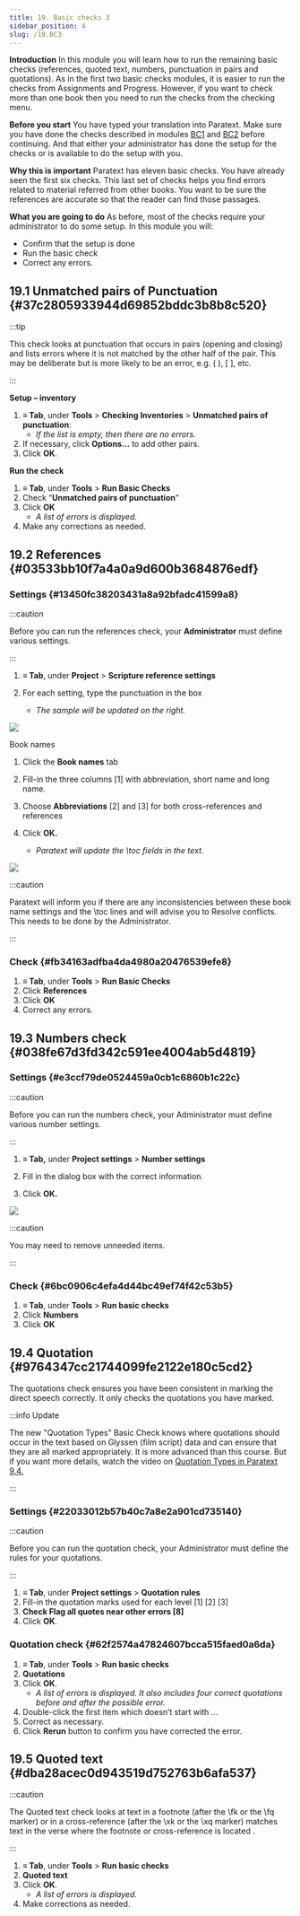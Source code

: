 ```yaml
---
title: 19. Basic checks 3
sidebar_position: 4
slug: /19.BC3
---
```




**Introduction**  In this module you will learn how to run the remaining basic checks (references, quoted text, numbers, punctuation in pairs and quotations). As in the first two basic checks modules, it is easier to run the checks from Assignments and Progress. However, if you want to check more than one book then you need to run the checks from the checking menu.


**Before you start**  You have typed your translation into Paratext. Make sure you have done the checks described in modules [BC1](https://sillsdev.github.io/paratext-manual/5.BC1) and [BC2](https://sillsdev.github.io/paratext-manual/12.BC2) before continuing. And that either your administrator has done the setup for the checks or is available to do the setup with you.


**Why this is important**  Paratext has eleven basic checks. You have already seen the first six checks. This last set of checks helps you find errors related to material referred from other books. You want to be sure the references are accurate so that the reader can find those passages.


**What you are going to do**  As before, most of the checks require your administrator to do some setup. In this module you will:

- Confirm that the setup is done
- Run the basic check
- Correct any errors.

## 19.1 Unmatched pairs of Punctuation {#37c2805933944d69852bddc3b8b8c520}


:::tip

This check looks at punctuation that occurs in pairs (opening and closing) and lists errors where it is not matched by the other half of the pair. This may be deliberate but is more likely to be an error, e.g. ( ), [ ], etc.

:::




**Setup – inventory**

1. **≡ Tab**, under **Tools** &gt; **Checking Inventories** &gt; **Unmatched pairs of punctuation**:
    - _If the list is empty, then there are no errors._
2. If necessary, click **Options…** to add other pairs.
3. Click **OK**.

**Run the check**

1. **≡ Tab**, under **Tools** &gt; **Run Basic Checks**
2. Check “**Unmatched pairs of punctuation**”
3. Click **OK**
    - _A list of errors is displayed._
4. Make any corrections as needed.

## 19.2 References {#03533bb10f7a4a0a9d600b3684876edf}


### Settings {#13450fc38203431a8a92bfadc41599a8}


:::caution

Before you can run the references check, your **Administrator** must define various settings.

:::




<div class='notion-row'>
<div class='notion-column' style={{width: 'calc((100% - (min(32px, 4vw) * 1)) * 0.4375)'}}>

1. **≡ Tab**, under **Project** > **Scripture reference settings**

2. For each setting, type the punctuation in the box
    - _The sample will be updated on the right._

</div><div className='notion-spacer'></div>

<div class='notion-column' style={{width: 'calc((100% - (min(32px, 4vw) * 1)) * 0.5625)'}}>


![](./1019021315.png)


</div><div className='notion-spacer'></div>
</div>


<div class='notion-row'>
<div class='notion-column' style={{width: 'calc((100% - (min(32px, 4vw) * 1)) * 0.4375)'}}>


Book names


1. Click the **Book names** tab

2. Fill-in the three columns [1] with abbreviation, short name and long name.

3. Choose **Abbreviations** [2] and [3] for both cross-references and references

4. Click **OK.**
    - _Paratext will update the \toc fields in the text._

</div><div className='notion-spacer'></div>

<div class='notion-column' style={{width: 'calc((100% - (min(32px, 4vw) * 1)) * 0.5625)'}}>


![](./1209414794.png)


</div><div className='notion-spacer'></div>
</div>

:::caution

 Paratext will inform you if there are any inconsistencies between these book name settings and the \toc lines and will advise you to Resolve conflicts. This needs to be done by the Administrator.

:::




### Check {#fb34163adfba4da4980a20476539efe8}

1. **≡ Tab**, under **Tools** &gt; **Run Basic Checks**
2. Click **References**
3. Click **OK**
4. Correct any errors.

## 19.3 Numbers check {#038fe67d3fd342c591ee4004ab5d4819}


### Settings {#e3ccf79de0524459a0cb1c6860b1c22c}


:::caution

Before you can run the numbers check, your Administrator must define various number settings.

:::




<div class='notion-row'>
<div class='notion-column' style={{width: 'calc((100% - (min(32px, 4vw) * 1)) * 0.5)'}}>

1. **≡ Tab,** under **Project settings** > **Number settings**

2. Fill in the dialog box with the correct information.

3. Click **OK.**

</div><div className='notion-spacer'></div>

<div class='notion-column' style={{width: 'calc((100% - (min(32px, 4vw) * 1)) * 0.5)'}}>


![](./11100284.png)


</div><div className='notion-spacer'></div>
</div>

:::caution

You may need to remove unneeded items.

:::




### Check {#6bc0906c4efa4d44bc49ef74f42c53b5}

1. **≡ Tab**, under **Tools** &gt; **Run basic checks**
2. Click **Numbers**
3. Click **OK**

## 19.4 Quotation {#9764347cc21744099fe2122e180c5cd2}


The quotations check ensures you have been consistent in marking the direct speech correctly. It only checks the quotations you have marked.


:::info Update


The new "Quotation Types" Basic Check knows where quotations should occur in the text based on Glyssen (film script) data and can ensure that they are all marked appropriately. It is more advanced than this course. But if you want more details, watch the video on [Quotation Types in Paratext 9.4.](https://vimeo.com/859138745)


:::


### Settings {#22033012b57b40c7a8e2a901cd735140}


:::caution

Before you can run the quotation check, your Administrator must define the rules for your quotations.

:::



1. **≡ Tab**, under **Project settings** &gt; **Quotation rules**
2. Fill-in the quotation marks used for each level \[1\] \[2\] [3]
3. **Check Flag all quotes near other errors [8]**
4. Click **OK**.

### Quotation check {#62f2574a47824607bcca515faed0a6da}

1. **≡ Tab**, under **Tools** &gt; **Run basic checks**
2. **Quotations**
3. Click **OK**.
    - _A list of errors is displayed. It also includes four correct quotations before and after the possible error._
4. Double-click the first item which doesn’t start with …
5. Correct as necessary.
6. Click **Rerun** button to confirm you have corrected the error.

## 19.5 Quoted text {#dba28acec0d943519d752763b6afa537}


:::caution

The Quoted text check looks at text in a footnote (after the \fk or the \fq marker) or in a cross-reference (after the \xk or the \xq marker) matches text in the verse where the footnote or cross-reference is located .

:::



1. **≡ Tab**, under **Tools** &gt; **Run basic checks**
2. **Quoted text**
3. Click **OK**.
    - _A list of errors is displayed._
4. Make corrections as needed.
